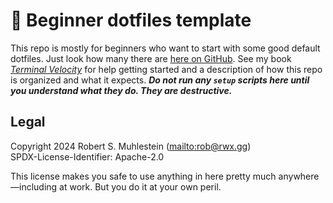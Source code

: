 # 🔰 Beginner dotfiles template

This repo is mostly for beginners who want to start with some good default dotfiles. Just look how many there are [here on GitHub](https://github.com/search?q=dotfiles&type=repositories). See my book [*Terminal Velocity*](https://rwxrob.github.io/books/terminal-velocity) for help getting started and a description of how this repo is organized and what it expects. ***Do not run any `setup` scripts here until you understand what they do. They are destructive.***

## Legal

Copyright 2024 Robert S. Muhlestein (<mailto:rob@rwx.gg>)  
SPDX-License-Identifier: Apache-2.0

This license makes you safe to use anything in here pretty much anywhere—including at work. But you do it at your own peril.
